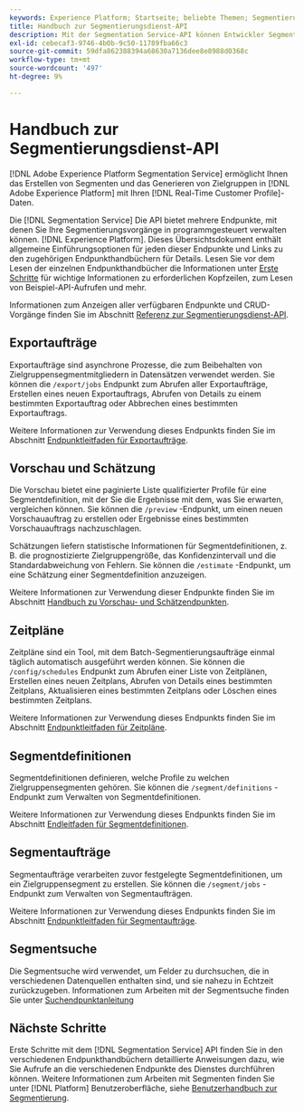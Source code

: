 ```yaml
---
keywords: Experience Platform; Startseite; beliebte Themen; Segmentierung; Segmentierung; Segmentierungsdienst; API; API;
title: Handbuch zur Segmentierungsdienst-API
description: Mit der Segmentation Service-API können Entwickler Segmentierungsvorgänge in Adobe Experience Platform programmgesteuert verwalten. In diesem Handbuch erfahren Sie, wie Sie wichtige Vorgänge mit der API durchführen.
exl-id: cebecaf3-9746-4b0b-9c50-11789fba66c3
source-git-commit: 59dfa862388394a68630a7136dee8e8988d0368c
workflow-type: tm+mt
source-wordcount: '497'
ht-degree: 9%

---
```


# Handbuch zur Segmentierungsdienst-API

[!DNL Adobe Experience Platform Segmentation Service] ermöglicht Ihnen das Erstellen von Segmenten und das Generieren von Zielgruppen in [!DNL Adobe Experience Platform] mit Ihren [!DNL Real-Time Customer Profile]-Daten.

Die [!DNL Segmentation Service] Die API bietet mehrere Endpunkte, mit denen Sie Ihre Segmentierungsvorgänge in programmgesteuert verwalten können. [!DNL Experience Platform]. Dieses Übersichtsdokument enthält allgemeine Einführungsoptionen für jeden dieser Endpunkte und Links zu den zugehörigen Endpunkthandbüchern für Details. Lesen Sie vor dem Lesen der einzelnen Endpunkthandbücher die Informationen unter [Erste Schritte](./getting-started.md) für wichtige Informationen zu erforderlichen Kopfzeilen, zum Lesen von Beispiel-API-Aufrufen und mehr.

Informationen zum Anzeigen aller verfügbaren Endpunkte und CRUD-Vorgänge finden Sie im Abschnitt [Referenz zur Segmentierungsdienst-API](https://www.adobe.io/experience-platform-apis/references/segmentation/).

<!-- ## Audiences

Audiences are a collection of people who share similar behaviors and/or characteristics. These can be generated either by using Platform or from external sources. You can use the `/audiences` endpoint to retrieve all audiences, create a new audience, retrieve details of a specific audience, update a specific audience, or delete a specific audience.

For more information on using this endpoint, please read the [audiences endpoint guide](./audiences.md). -->

## Exportaufträge

Exportaufträge sind asynchrone Prozesse, die zum Beibehalten von Zielgruppensegmentmitgliedern in Datensätzen verwendet werden. Sie können die `/export/jobs` Endpunkt zum Abrufen aller Exportaufträge, Erstellen eines neuen Exportauftrags, Abrufen von Details zu einem bestimmten Exportauftrag oder Abbrechen eines bestimmten Exportauftrags.

Weitere Informationen zur Verwendung dieses Endpunkts finden Sie im Abschnitt [Endpunktleitfaden für Exportaufträge](./export-jobs.md).

## Vorschau und Schätzung

Die Vorschau bietet eine paginierte Liste qualifizierter Profile für eine Segmentdefinition, mit der Sie die Ergebnisse mit dem, was Sie erwarten, vergleichen können. Sie können die `/preview` -Endpunkt, um einen neuen Vorschauauftrag zu erstellen oder Ergebnisse eines bestimmten Vorschauauftrags nachzuschlagen.

Schätzungen liefern statistische Informationen für Segmentdefinitionen, z. B. die prognostizierte Zielgruppengröße, das Konfidenzintervall und die Standardabweichung von Fehlern. Sie können die `/estimate` -Endpunkt, um eine Schätzung einer Segmentdefinition anzuzeigen.

Weitere Informationen zur Verwendung dieser Endpunkte finden Sie im Abschnitt [Handbuch zu Vorschau- und Schätzendpunkten](./previews-and-estimates.md).

## Zeitpläne

Zeitpläne sind ein Tool, mit dem Batch-Segmentierungsaufträge einmal täglich automatisch ausgeführt werden können. Sie können die `/config/schedules` Endpunkt zum Abrufen einer Liste von Zeitplänen, Erstellen eines neuen Zeitplans, Abrufen von Details eines bestimmten Zeitplans, Aktualisieren eines bestimmten Zeitplans oder Löschen eines bestimmten Zeitplans.

Weitere Informationen zur Verwendung dieses Endpunkts finden Sie im Abschnitt [Endpunktleitfaden für Zeitpläne](./schedules.md).

## Segmentdefinitionen

Segmentdefinitionen definieren, welche Profile zu welchen Zielgruppensegmenten gehören. Sie können die `/segment/definitions` -Endpunkt zum Verwalten von Segmentdefinitionen.

Weitere Informationen zur Verwendung dieses Endpunkts finden Sie im Abschnitt [Endleitfaden für Segmentdefinitionen](./segment-definitions.md).

## Segmentaufträge

Segmentaufträge verarbeiten zuvor festgelegte Segmentdefinitionen, um ein Zielgruppensegment zu erstellen. Sie können die `/segment/jobs` -Endpunkt zum Verwalten von Segmentaufträgen.

Weitere Informationen zur Verwendung dieses Endpunkts finden Sie im Abschnitt [Endpunktleitfaden für Segmentaufträge](./segment-jobs.md).

## Segmentsuche

Die Segmentsuche wird verwendet, um Felder zu durchsuchen, die in verschiedenen Datenquellen enthalten sind, und sie nahezu in Echtzeit zurückzugeben. Informationen zum Arbeiten mit der Segmentsuche finden Sie unter [Suchendpunktanleitung](segment-search.md)

## Nächste Schritte

Erste Schritte mit dem [!DNL Segmentation Service] API finden Sie in den verschiedenen Endpunkthandbüchern detaillierte Anweisungen dazu, wie Sie Aufrufe an die verschiedenen Endpunkte des Dienstes durchführen können. Weitere Informationen zum Arbeiten mit Segmenten finden Sie unter [!DNL Platform] Benutzeroberfläche, siehe [Benutzerhandbuch zur Segmentierung](../ui/overview.md).
